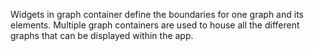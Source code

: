 Widgets in graph container define the boundaries for one graph and its elements.
Multiple graph containers are used to house all the different graphs that can be displayed within the app.
